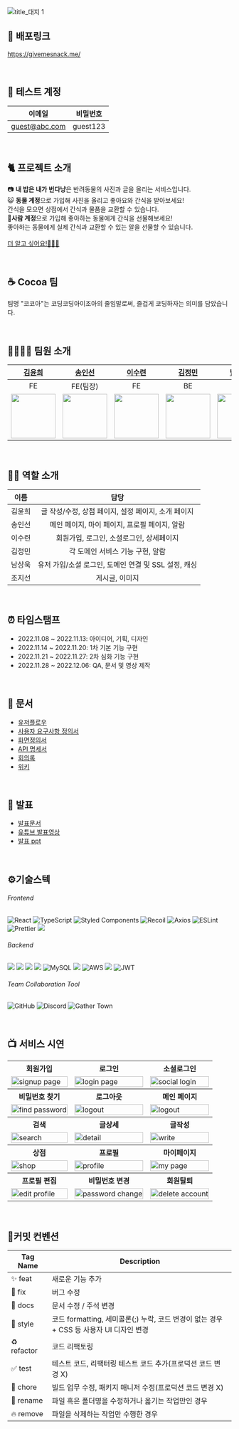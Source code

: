 ![title_대지 1](https://user-images.githubusercontent.com/63777183/205604346-ec4856e2-f17c-43d2-a890-57e6cebc5249.svg)


## 🐾 배포링크
https://givemesnack.me/

<br/>

## 👤 테스트 계정

|이메일|비밀번호|
|:--:|:--:|
|guest@abc.com|guest123|

<br/>

## 🐈 프로젝트 소개
📷 **내 밥은 내가 번다냥**은 반려동물의 사진과 글을 올리는 서비스입니다.<br/>
😺 **동물 계정**으로 가입해 사진을 올리고 좋아요와 간식을 받아보세요! <br/>
간식을 모으면 상점에서 간식과 물품을 교환할 수 있습니다.<br/>
🧑**사람 계정**으로 가입해 좋아하는 동물에게 간식을 선물해보세요!<br/>
좋아하는 동물에게 실제 간식과 교환할 수 있는 알을 선물할 수 있습니다.<br/>
<br/>
[더 알고 싶어요!🙋🏻‍♀️](https://givemesnack.me/introduce)

<br/>

## ☕️ Cocoa 팀
팀명 "코코아"는 코딩코딩아이조아의 줄임말로써,
즐겁게 코딩하자는 의미를 담았습니다.

<br/>

## 👨‍👩‍👧‍👦 팀원 소개
|[김윤희](https://github.com/kyh1685)|[송인선](https://github.com/ssunip)|[이수련](https://github.com/SuRyeon-Lee)|[김정민](https://github.com/jaybknd)|[남상욱](https://github.com/kugnas)|[조지선](https://github.com/appstew)|
|:---:|:---:|:---:|:---:|:---:|:---:|
|FE|FE(팀장)|FE|BE|BE|BE|
|<img src="https://avatars.githubusercontent.com/u/62630941?v=4" width="100">|<img src="https://avatars.githubusercontent.com/u/104997140?v=4" width="100">|<img src="https://avatars.githubusercontent.com/u/63777183?v=4" width="100">|<img src="https://avatars.githubusercontent.com/u/107941815?v=4" width="100">|<img src="https://avatars.githubusercontent.com/u/95240222?v=4" width="100">|<img src="https://avatars.githubusercontent.com/u/78314354?v=4" width="100">|<img src="https://user-images.githubusercontent.com/78314354/202948225-8b1dcec3-d3b6-407e-a209-46b30d30ea1e.jpg" width="100">

<br/>

## 👷‍♀️ 역할 소개
|이름|담당|
|:--:|:--:|
|김윤희|글 작성/수정, 상점 페이지, 설정 페이지, 소개 페이지|
|송인선|메인 페이지, 마이 페이지, 프로필 페이지, 알람|
|이수련|회원가입, 로그인, 소셜로그인, 상세페이지|
|김정민|각 도메인 서비스 기능 구현, 알람|
|남상욱|유저 가입/소셜 로그인, 도메인 연결 및 SSL 설정, 캐싱|
|조지선|게시글, 이미지|

<br/>

## ⏰ 타임스탬프
- 2022.11.08 ~ 2022.11.13: 아이디어, 기획, 디자인
- 2022.11.14 ~ 2022.11.20: 1차 기본 기능 구현
- 2022.11.21 ~ 2022.11.27: 2차 심화 기능 구현
- 2022.11.28 ~ 2022.12.06: QA, 문서 및 영상 제작

<br/>

## 💼 문서
- [유저플로우](https://www.figma.com/file/mvDzExmm7j5hxxjM71I4nO/%EB%A9%94%EC%9D%B8-%ED%94%84%EB%A1%9C%EC%A0%9D%ED%8A%B8_%EC%9C%A0%EC%A0%80-%ED%94%8C%EB%A1%9C%EC%96%B4?node-id=0%3A1&t=cdPTocCTzRo7TmlU-0)
- [사용자 요구사항 정의서](https://docs.google.com/spreadsheets/d/1gmvqH28FuZbL-A_i6DfNovSWkP8jq7mffPc2gDLDZwE/edit#gid=0)
- [화면정의서](https://www.figma.com/file/2cQLkYRDo6zWGaK7gZMEPb/%EB%82%B4-%EB%B0%A5%EC%9D%80-%EB%82%B4%EA%B0%80-%EB%B2%88%EB%8B%A4%EB%83%A5?node-id=0%3A1&t=pbIyZseAdgDmyxBC-0)
- [API 명세서](https://www.notion.so/codestates/11afabe252fb45c9a7401c62be30ab24?v=7cff14d721144296821492e2bb319542)
- [회의록](https://github.com/codestates-seb/seb40_main_016/wiki/2022%EB%85%84-11%EC%9B%94-17%EC%9D%BC-%EB%AA%A9%EC%9A%94%EC%9D%BC)
- [위키](https://github.com/codestates-seb/seb40_main_016/wiki)

<br/>

## 🎤 발표
- [발표문서](https://www.notion.so/codestates/2713f4aa854d4e68a169a85b6070bab5?p=be16bf5dc4124b02a5fa0759cdc06d80&pm=s)
- [유튜브 발표영상](https://www.youtube.com/watch?v=me5D0NIVkAg&t=341s)
- [발표 ppt](https://www.canva.com/design/DAFTkRFbu2s/-jIlaQbPSQDsKdSKUa3sRQ/view#6)

<br/>

## ⚙️기술스텍

###### Frontend
![React](https://img.shields.io/badge/react-%2320232a.svg?style=for-the-badge&logo=react&logoColor=%2361DAFB)
![TypeScript](https://img.shields.io/badge/typescript-%23007ACC.svg?style=for-the-badge&logo=typescript&logoColor=white)
![Styled Components](https://img.shields.io/badge/styled--components-DB7093?style=for-the-badge&logo=styled-components&logoColor=white)
![Recoil](https://img.shields.io/badge/Recoil-3578E5?style=for-the-badge&logo=Recoil&logoColor=black)
![Axios](https://img.shields.io/badge/Axios-181717?style=for-the-badge&logo=Axios&logoColor=white)
![ESLint](https://img.shields.io/badge/ESLint-4B3263?style=for-the-badge&logo=eslint&logoColor=white)
![Prettier](https://img.shields.io/badge/Prettier-F7B93E?style=for-the-badge&logo=Prettier&logoColor=black) <img src="https://img.shields.io/badge/AmazonS3-339933?style=for-the-badge&logo=AmazonS3&logoColor=white">

###### Backend
<img src="https://img.shields.io/badge/java 11-007396?style=for-the-badge&logo=OpenJDK&logoColor=white"> <img src="https://img.shields.io/badge/Spring Boot-6DB33F?style=for-the-badge&logo=Spring Boot&logoColor=white"> <img src="https://img.shields.io/badge/Spring Security-6DB33F?style=for-the-badge&logo=Spring Security&logoColor=white"> <img src="https://img.shields.io/badge/Spring Data JPA-0ABF53?style=for-the-badge"> ![MySQL](https://img.shields.io/badge/mysql-%2300f.svg?style=for-the-badge&logo=mysql&logoColor=white) <img src="https://img.shields.io/badge/QueryDsl-0769AD?style=for-the-badge&logo=QueryDsl&logoColor=white"> ![AWS](https://img.shields.io/badge/AWS-%23FF9900.svg?style=for-the-badge&logo=amazon-aws&logoColor=white) <img src="https://img.shields.io/badge/Oauth2-EB5424?style=for-the-badge&logo=&logoColor=white"> ![JWT](https://img.shields.io/badge/JWT-black?style=for-the-badge&logo=JSON%20web%20tokens)

###### Team Collaboration Tool
![GitHub](https://img.shields.io/badge/github-%23121011.svg?style=for-the-badge&logo=github&logoColor=white) ![Discord](https://img.shields.io/badge/Discord-%235865F2.svg?style=for-the-badge&logo=discord&logoColor=white) ![Gather Town](https://img.shields.io/badge/GatherTown-%4285F4.svg?style=for-the-badge&logo=GatherTown&logoColor=white)
  
<br/>

## 📺 서비스 시연
<html>
<table>
  <tr>
    <th>
      회원가입
    </th>
    <th>
      로그인
    </th>
    <th>
      소셜로그인
    </th>
  </tr>
  <tr>
    <td>
      <img src="https://user-images.githubusercontent.com/63777183/205606606-efb49407-29ce-4715-bffc-ea77365a68ab.gif" alt="signup page" width = 100%>
    </td>
    <td>
      <img src="https://user-images.githubusercontent.com/63777183/205606058-e73b374c-d26b-46ed-a35e-6e46d004c092.gif"  alt="login page" width = 100% >
    </td>
    <td>
      <img src="https://user-images.githubusercontent.com/63777183/205606866-b1e42dfb-a4e9-41e4-9373-7d3f613d84b6.gif" alt="social login" width = 100%>
    </td>
   </tr> 
  <tr>
    <th>
      비밀번호 찾기
    </th>
    <th>
      로그아웃
    </th>
    <th>
      메인 페이지
    </th>
  </tr>
  <tr>
    <td>
      <img src="https://user-images.githubusercontent.com/63777183/205607091-e0c52c8d-cd08-461e-b003-091144a4a964.gif"  alt="find password" width = 100%>
    </td>
    <td>
      <img src="https://user-images.githubusercontent.com/63777183/205607474-f21ee862-3f52-43fb-8770-0763f5654782.gif" alt="logout" width = 100%>
    </td>
    <td>
      <img src="https://user-images.githubusercontent.com/63777183/205613430-276705cf-a17b-409c-8594-60feca77903e.gif" alt="logout" width = 100%>
    </td>
   </tr>
  <tr>
    <th>
      검색
    </th>
    <th>
      글상세
    </th>
    <th>
      글작성
    </th>
  </tr>
   <tr>
    <td>
      <img src="https://user-images.githubusercontent.com/63777183/205614106-9bee0664-cbd5-428f-8b12-4dde938fda63.gif" alt="search" width = 100%>
    </td>
    <td>
      <img src="https://user-images.githubusercontent.com/63777183/205614488-06360805-38fd-4370-863b-f00bdf5ba1ad.gif" alt="detail" width = 100%>
    </td>
    <td>
      <img src="https://user-images.githubusercontent.com/63777183/205614851-c2b6cd8b-2dc2-4e09-a6c1-fa00421326ad.gif" alt="write" width = 100%>
    </td>
   </tr>
  <tr>
    <th>
      상점
    </th>
    <th>
      프로필
    </th>
    <th>
      마이페이지
    </th>
  </tr>
  <tr>
    <td>
      <img src="https://user-images.githubusercontent.com/63777183/205615919-a82da452-67b2-4fb6-bfce-13f7b6ba56a0.gif" alt="shop" width = 100%>
    </td>
    <td>
      <img src="https://user-images.githubusercontent.com/63777183/205615811-c34dd78d-df92-49a0-9a87-5033e9cd498a.gif" alt="profile" width = 100%>
    </td>
    <td>
      <img src="https://user-images.githubusercontent.com/63777183/205615723-1002a03e-45d3-4eff-b90a-b58e2b92591d.gif" alt="my page" width = 100%>
    </td>
   </tr>
  <tr>
    <th>
      프로필 편집
    </th>
    <th>
      비밀번호 변경
    </th>
    <th>
      회원탈퇴
    </th>
  </tr>
  <tr>
    <td>
      <img src="https://user-images.githubusercontent.com/63777183/205616693-4f6159c3-8ba0-4532-8982-8b7daf01e036.gif" alt="edit profile" width = 100%>
    </td>
    <td>
      <img src="https://user-images.githubusercontent.com/63777183/205616783-311d9c6e-59ab-40fc-a020-11275fdceed9.gif" alt="password change" width = 100%>
    </td>
    <td>
      <img src="https://user-images.githubusercontent.com/63777183/205616853-4da66029-27ec-4a8e-8cec-b01a518afdbf.gif" alt="delete account" width = 100%>
    </td>
   </tr>
</table>
</html>

<br/>

## 🔖커밋 컨벤션
|Tag Name|Description|
|------|---|
|✨ feat|새로운 기능 추가|
|🐛 fix|버그 수정|
|📝 docs|문서 수정 / 주석 변경|
|💄 style|코드 formatting, 세미콜론(;) 누락, 코드 변경이 없는 경우 + CSS 등 사용자 UI 디자인 변경|
|♻️ refactor|코드 리팩토링|
|✅ test|테스트 코드, 리팩터링 테스트 코드 추가(프로덕션 코드 변경 X)|
|💚 chore|빌드 업무 수정, 패키지 매니저 수정(프로덕션 코드 변경 X)|
|🚚 rename|파일 혹은 폴더명을 수정하거나 옮기는 작업만인 경우|
|🔥 remove|파일을 삭제하는 작업만 수행한 경우|


